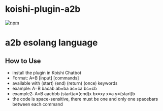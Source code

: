 # koishi-plugin-a2b

[![npm](https://img.shields.io/npm/v/koishi-plugin-a2b?style=flat-square)](https://www.npmjs.com/package/koishi-plugin-a2b)

# a2b esolang language

## How to Use
* install the plugin in Koishi Chatbot
* Format: A=B [input] [commands]
* available with (start) (end) (return) (once) keywords
* example: A=B bacab ab=ba ac=ca bc=cb
* example2: A=B aacbbb (start)a=(end)x bx=xy x=a y=(start)b
* the code is space-sensitive, there must be one and only one spacebars between each command
